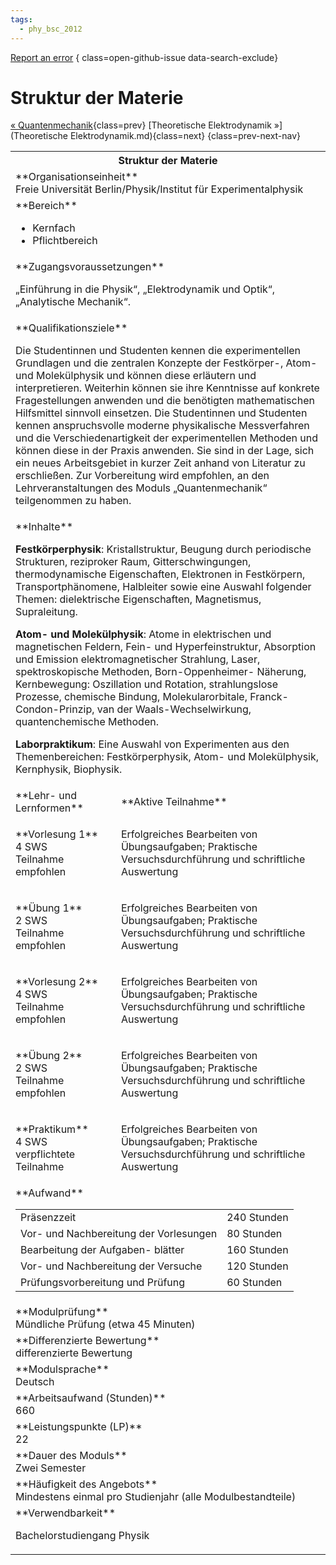 ```yaml
---
tags:
  - phy_bsc_2012
---
```

[Report an error](https://github.com/SGSSGene/FUB-SUP/issues/new?title=Error%20in%20%22Struktur%20der%20Materie%22&body=There%20seems%20to%20be%20an%20error%20in%20module%20%22Struktur%20der%20Materie%22%2E%0A%0A%3CDescribe%20here%20a%20slightly%20more%20detailed%20description%20of%20what%20is%20wrong%3E&labels=bug)
{ class=open-github-issue data-search-exclude}

# Struktur der Materie

[« Quantenmechanik](Quantenmechanik.md){class=prev}
[Theoretische Elektrodynamik »](Theoretische Elektrodynamik.md){class=next}
{class=prev-next-nav}

<table markdown id="moduledesc">
<tr markdown class="moduledesc_head"><th colspan="2">Struktur der Materie </th></tr>
<tr markdown><td colspan="2">**Organisationseinheit**   <br>Freie Universität Berlin/Physik/Institut für Experimentalphysik</td></tr>

<tr markdown><td colspan="2">**Bereich**<br>


- Kernfach
- Pflichtbereich

</td></tr>

<tr markdown><td colspan="2">**Zugangsvoraussetzungen** <br>

„Einführung in die
Physik“, „Elektrodynamik und Optik“, „Analytische Mechanik“.


</td></tr>
<tr markdown><td colspan="2">**Qualifikationsziele**    <br>

Die Studentinnen und Studenten kennen die experimentellen Grundlagen und die
zentralen Konzepte der Festkörper-, Atom- und Molekülphysik und können diese
erläutern und interpretieren. Weiterhin können sie ihre Kenntnisse auf
konkrete Fragestellungen anwenden und die benötigten mathematischen
Hilfsmittel sinnvoll einsetzen. Die Studentinnen und Studenten kennen
anspruchsvolle moderne physikalische Messverfahren und die
Verschiedenartigkeit der experimentellen Methoden und können diese in der
Praxis anwenden. Sie sind in der Lage, sich ein neues Arbeitsgebiet in
kurzer Zeit anhand von Literatur zu erschließen. Zur Vorbereitung wird
empfohlen, an den Lehrveranstaltungen des Moduls „Quantenmechanik“
teilgenommen zu haben.


</td></tr>
<tr markdown><td colspan="2">**Inhalte**                <br>

__Festkörperphysik__: Kristallstruktur, Beugung durch periodische Strukturen,
reziproker Raum, Gitterschwingungen, thermodynamische Eigenschaften,
Elektronen in Festkörpern, Transportphänomene, Halbleiter sowie eine Auswahl
folgender Themen: dielektrische Eigenschaften, Magnetismus, Supraleitung.

__Atom- und Molekülphysik__: Atome in elektrischen und magnetischen Feldern,
Fein- und Hyperfeinstruktur, Absorption und Emission elektromagnetischer
Strahlung, Laser, spektroskopische Methoden, Born-Oppenheimer- Näherung,
Kernbewegung: Oszillation und Rotation, strahlungslose Prozesse, chemische
Bindung, Molekularorbitale, Franck-Condon-Prinzip, van der
Waals-Wechselwirkung, quantenchemische Methoden.

__Laborpraktikum__: Eine
Auswahl von Experimenten aus den Themenbereichen: Festkörperphysik, Atom-
und Molekülphysik, Kernphysik, Biophysik.


</td></tr>

<tr markdown><td>**Lehr- und Lernformen**</td><td>**Aktive Teilnahme**</td></tr>
<tr markdown><td> **Vorlesung 1** <br>4 SWS <br> Teilnahme empfohlen</td><td>

Erfolgreiches Bearbeiten von Übungsaufgaben;
Praktische Versuchsdurchführung und schriftliche Auswertung
</td></tr>
<tr markdown><td> **Übung 1** <br>2 SWS <br> Teilnahme empfohlen</td><td>

Erfolgreiches Bearbeiten von Übungsaufgaben;
Praktische Versuchsdurchführung und schriftliche Auswertung
</td></tr>
<tr markdown><td> **Vorlesung 2** <br>4 SWS <br> Teilnahme empfohlen</td><td>

Erfolgreiches Bearbeiten von Übungsaufgaben;
Praktische Versuchsdurchführung und schriftliche Auswertung
</td></tr>
<tr markdown><td> **Übung 2** <br>2 SWS <br> Teilnahme empfohlen</td><td>

Erfolgreiches Bearbeiten von Übungsaufgaben;
Praktische Versuchsdurchführung und schriftliche Auswertung
</td></tr>
<tr markdown><td> **Praktikum** <br>4 SWS <br> verpflichtete Teilnahme</td><td>

Erfolgreiches Bearbeiten von Übungsaufgaben;
Praktische Versuchsdurchführung und schriftliche Auswertung
</td></tr>
<tr markdown><td colspan="2">**Aufwand**                <br>
<table class="aufwand_table">
<tr><td>Präsenzzeit</td><td>240 Stunden</td></tr>
<tr><td>Vor- und Nachbereitung der Vorlesungen</td><td>80 Stunden</td></tr>
<tr><td>Bearbeitung der Aufgaben- blätter</td><td>160 Stunden</td></tr>
<tr><td>Vor- und Nachbereitung der Versuche</td><td>120 Stunden</td></tr>
<tr><td>Prüfungsvorbereitung und Prüfung</td><td>60 Stunden</td></tr>
</table>

</td></tr>
<tr markdown><td colspan="2">**Modulprüfung**             <br>Mündliche Prüfung (etwa 45 Minuten)


</td></tr>
<tr markdown><td colspan="2">**Differenzierte Bewertung** <br>differenzierte Bewertung

</td></tr>
<tr markdown><td colspan="2">**Modulsprache**             <br>Deutsch</td></tr>
<tr markdown><td colspan="2">**Arbeitsaufwand (Stunden)** <br>660</td></tr>
<tr markdown><td colspan="2">**Leistungspunkte (LP)**     <br>22</td></tr>
<tr markdown><td colspan="2">**Dauer des Moduls**         <br>Zwei Semester</td></tr>
<tr markdown><td colspan="2">**Häufigkeit des Angebots**  <br>Mindestens einmal pro Studienjahr (alle Modulbestandteile)</td></tr>
<tr markdown><td colspan="2">**Verwendbarkeit**           <br>

Bachelorstudiengang Physik


</td></tr>

</table>
